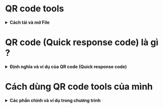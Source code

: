 # QR code tools

<details>
<summary><strong>Cách tải và mở File</strong></summary>
  
Đây là chương trình được viết bằng ngôn ngữ lập trình python và chưa được build thành file có đuôi “.exe” để chạy trên windows. Vì thế cần tải python về, cụ thể các bước tải như sau:
- Lên trang chủ: python.org để tải
- Chọn phần Downloads 
- Chọn Downloads for windows (hoặc macOS) [Bản mới nhất khi file này được viết đang là 3.10.1]
- Bật file setup, nhấn add python to path (ở dòng góc dưới cùng)
- Nhấp đúp vào file có tên AIO.py

>***Hoặc chạy File Check_and_install_python.cmd dưới quyền admin (Đang phát triển, tạm thời chưa có file).***
>
>***Nếu làm theo cách trên không được, liên hệ tôi bằng tài khoản facebook này: [MyFacebook](https://www.facebook.com/KhangPhungNN).***
>
>***Lưu ý nhẹ: File hiện chưa được test trên hệ điều hành macOS. (thật ra là đang test mà lỗi quá :vv)***
  
</details>

# QR code (Quick response code) là gì ?

<details>
<summary><strong>Định nghĩa và ví dụ của QR code (Quick response code)</strong></summary>
  
- QR Code (mã QR) là viết tắt của Quick response code (Tạm dịch: Mã phản hồi nhanh), hoặc có thể gọi là Mã vạch ma trận (Matrix-barcode) hay Mã vạch 2 chiều (2D). Đây là một dạng thông tin được mã hóa để hiển thị sao cho máy có thể đọc được. QR Code xuất hiện lần đầu tiên vào năm 1994, được tạo ra bởi Denso Wave (công ty con của Toyota). QR Code bao gồm những chấm đen và ô vuông mẫu trên nền trắng, có thể chứa những thông tin như URL, thời gian, địa điểm của sự kiện, mô tả, giới thiệu một sản phẩm nào đó,... QR Code cho phép quét và đọc mã nhanh hơn bằng các thiết bị như máy đọc mã vạch hoặc điện thoại có camera với ứng dụng cho phép quét mã, vô cùng tiện lợi cho người dùng.
- Lấy ví dụ về một mã QR code:

  ![th](https://user-images.githubusercontent.com/97179275/148724072-e3a12b41-2e9b-480b-b4a9-151f5b90e20f.jpg)

- Hoặc là file có tên TEST.jpg cũng là một mã QR code.
- Bạn có thể dịch được mã QR code này thông qua phần Convert QR code to text có trong chương trình của tôi.
  
</details>

# Cách dùng QR code tools của mình

<details>
<summary><strong>Các phần chính và ví dụ trong chương trình</strong></summary>
  
- Mở File bằng cách như bước ở phần trên. Nếu bạn không mở được File, vui lòng liên hệ tôi bằng tài khoản facebook này: [MyFacebook](https://www.facebook.com/KhangPhungNN).
- Khi mở lên, bạn cứ để nó chạy, đến khi hiện tới phần: "Checking module finish !, Welcome to my programme !"
- Sau đó, bạn sẽ thấy màn hình chính: 

  ![image](https://user-images.githubusercontent.com/97179275/148739593-e5761e9a-d8f5-4a36-9c25-e7450b18e0c5.png)

- Chương trình gồm 2 phần chính là 2 phần phụ:
    - 2 phần chính: Convert QR code to text (Chuyển đổi mã QR thành văn bản) và Convert text to QR code (Chuyển đổi văn bản thành mã QR).
    - 2 phần phụ: Exit (Thoát) và View error code (Xem mã lỗi).
> Để thực thi những phần trên, bạn nhập số tương ứng với nó vào rồi nhấn Enter.


### Phần 1 Convert QR code to text (Chuyển đổi mã QR thành văn bản):

<details>
<summary><strong>Phần 1 & ví dụ</strong></summary>
  
- Khi enter sẽ xuất hiện dòng chữ: "Enter file name:", bạn nhập tên file vào đó (Lưu ý: tên file không được viết có các kí tự đặc biệt, viết không dấu và không khoảng trắng, có thể dùng dấu ghạch dưới " _ " thay cho khoảng trắng; File có định dạng hình ảnh và được đặt cùng địa chỉ với file AIO.py; Không được đổi tên thư mục Data)
- Sau đó trên màn hình sẽ hiện nội dung của mã, cấu trúc như sau: "Output: [Nội dung của mã QR]".
- Nhấn Enter để thoát.

  ![Screen Shot 2022-01-18 at 16 58 10](https://user-images.githubusercontent.com/97179275/149915629-163854b5-a98b-409f-b708-0efed0461f4a.png)

</details>
  
### Phần 2 Convert text to QR code (Chuyển đổi văn bản thành mã QR):

<details>
<summary><strong>Phần 2 & ví dụ</strong></summary>
  
- Khi enter sẽ xuất hiện dòng chữ: "Enter the data will be converted: ", bạn nhập dữ liệu cần chuyển đổi qua QR code [được viết tự do, không yêu cầu hình thức, chỉ hỗ trợ định dạng UTF-8 (8-bit Unicode Transformation Format - Định dạng chuyển đổi Unicode 8-bit)].
- Bước tiếp theo, bạn nhập tên của file (tên file đặt là gì cũng được, lưu ý: tên không được có kí tự đặc biệt, ví dụ “:”,… và không được có dấu khoảng trắng, có thể thay khoảng trắng bằng dấu ghạch dưới " _ "), xong enter để thực thi. (Lấy ví dụ tên file: File_name)
- Sau đó sẽ hiện ra mã QR của bạn với nội dung mà bạn mới nhập ở bước trên.

  ![Screen Shot 2022-01-18 at 17 23 58](https://user-images.githubusercontent.com/97179275/149921422-f66e386a-c47c-4bc7-8651-f1ca971b2056.png)

</details>

### Phần 3 Exit (Thoát):

<details>
<summary><strong>Phần 3</strong></summary>
  
- Nhấn phím số 3 sau đó nhấn phím enter trên bàn phím để thực thi (công dụng của nó dùng để thoát chương trình).

</details>

### Phần 4 View error code (Xem mã lỗi):

<details>
<summary><strong>Phần 4</strong></summary>
  
- Nhấn phím số 4 sau đó nhấn phím enter trên bàn phím để thực thi (công dụng của nó dùng để xem mã lỗi để biết mình đang gặp lỗi nào, thường thì nó sẽ báo trên của sổ chương trình luôn, hoặc có thể liên hệ trực tiếp với mình bằng tài khoản facebook này: [MyFacebook](https://www.facebook.com/KhangPhungNN).)

</details>
  
</details>
